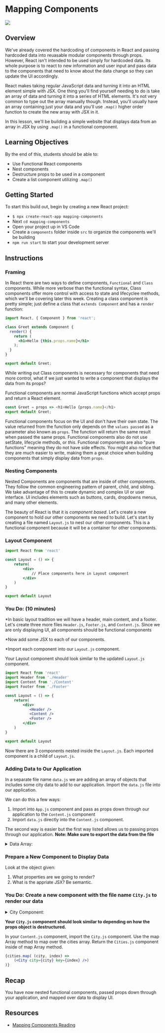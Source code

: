 # Mapping Components

![](https://media.giphy.com/media/d2jjuAZzDSVLZ5kI/giphy.gif)

## Overview
We've already covered the hardcoding of components in React and passing hardcoded data into reuasable modular components through props. However, React isn't intended to be used simply for hardcoded data. Its whole purpose is to react to new information and user input and pass data to the components that need to know about the data change so they can update the UI accordingly.

React makes taking regular JavaScript data and turning it into an HTML element simple with JSX. One thing you'll find yourself needing to do is take an array of data and turning it into a series of HTML elements. It's not very common to type out the array manually though. Instead, you'll usually have an array containing just your data and you'll use `.map()` higher order function to create the new array with JSX in it.

In this lesson, we'll be building a simple website that displays data from an array in JSX by using `.map()` in a functional component.


## Learning Objectives
By the end of this, students should be able to:
- Use Functional React components
- Nest components
- Destructure props to be used in a component
- Create a list component utilizing `.map()`


## Getting Started

To start this build out, begin by creating a new React project: 

- ```$ npx create-react-app mapping-components```
- Next ```cd mapping-components```
- Open your project up in VS Code
- Create a `components` folder inside `src` to organize the components we'll be building
- ```npm run start``` to start your development server


## Instructions
### Framing
In React there are two ways to define components, `Functional` and `Class` components. While more verbose than the functional syntax, Class components offer more control with access to state and lifecyclee methods, which we'll be covering later this week. Creating a class component is pretty simple; just define a class that `extends Component` and has a `render` function:
```jsx
import React, { Component } from 'react';

class Greet extends Component {
  render() {
    return (
      <h1>Hello {this.props.name}</h1>
    );
  }
}

export default Greet;
```

While writing out Class components is necessary for components that need more control, what if we just wanted to write a component that displays the data from its props? 

Functional components are normal JavaScript functions which accept props and return a React element. 

```javascript
const Greet = props => <h1>Hello {props.name}</h1>
export default Greet;
```
Functional components focus on the UI and don't have their own state. The value returned from the function only depends on the `values passed` as a parameter also known as `props`. The function will return the same result when passed the same props. Functional components also do not use setState, lifecycle methods, or *this*. Functional components are also "pure functions" meaning they do not have side effects. You might also notice that they are much easier to write, making them a great choice when building components that simply display data from `props`.




### Nesting Components

Nested Components are components that are inside of other components. They follow the common engineering pattern of parent, child, and sibling. We take advantage of this to create dynamic and complex UI or user interface. UI includes elements such as buttons, cards, dropdowns menus, and many other elements. 

The beauty of React is that it is _component based_. Let's create a new component to hold our other components we need to build. Let's start by creating a file named ```Layout.js``` to nest our other components. This is a functional component because it will be a container for other components.

### Layout Component
```jsx
import React from 'react'

const Layout = () => {
    return(
        <div>
            // Place components here in Layout component
        </div>
    )
}

export default Layout
```
### You Do: (10 minutes)

*In basic layout tradition we will have a header, main content, and a footer. Let's create three more files ```Header.js```, ```Footer.js```, and ```Content.js```. Since we are only displaying UI, all components should be functional components

*Now add some JSX to each of our components.

*Import each component into our ```Layout.js``` component.

Your Layout component should look similar to the updated ```Layout.js``` component.

```jsx
import React from 'react'
import Header from './Header'
import Content from './Content'
import Footer from './Footer'

const Layout = () => {
    return(
        <div>
           <Header />
           <Content />
           <Footer />
        </div>
    )
}

export default Layout
```

Now there are 3 components nested inside the ```Layout.js```. Each imported component is a child of ```Layout.js```.

### Adding Data to Our Application

In a separate file name ```data.js``` we are adding an array of objects that includes some city data to add to our application. Import the ```data.js``` file into our application.

We can do this a few ways:
1. Import into ```App.js``` component and pass as props down through our application to the ```Content.js``` component
2. Import ```data.js``` directly into the ```Content.js``` component.

The second way is easier but the first way listed allows us to passing props through our application. **Note: Make sure to export the data from the file**

<details>
    <summary>Data Array:</summary>
    
```
const cities = [
    {
        country: 'China',
        population: 1403500365,
        capitol: 'Beijing',
        language: 'Chinese',
    },
    {
        country: 'Brazil',
        population: 205823665, 
        capitol: 'Brazilia',
        language: 'Portuguese',
    },
    {
        country: 'Egypt',
        population: 90120000,
        capitol: 'Cairo',
        language: 'Arabic',
    },
    {
        country: 'Spain',
        population: 46468102,
        capitol: 'Madrid',
        language: 'Spainish',
    }
]
```

</details>

### Prepare a New Component to Display Data

Look at the object given:
1. What properties are we going to render?
2. What is the appriate JSX? Be semantic.

### You Do: Create a new component with the file name ```City.js``` to render our data

<details>
    <summary>City Component:</summary>
    
```jsx
import React from 'react'

const City = (props) => {

    const { capitol, country, population, language } = props.city
    
    return(
       <div>
            <p>Capitol: {capitol}</p>
            <p>Country: {country}</p>
            <p>Population: {population}</p>
            <p>Language: {language}</p>
       </div>
    )
}

export default City
```

</details>



**Your ```City.js``` component should look similar to depending on how the props object is destructured.**

In your ```Content.js``` component, import the ```City.js``` component.  Use the map Array method to map over the cities array. Return the ```Cities.js``` component inside of map Array method.

```jsx
{cities.map( (city, index) => 
    (<City city={city} key={index} />)
)}
```
## Recap

You have now nested functional components, passed props down through your application, and mapped over data to display UI.

## Resources
- [Mapping Components Reading](https://coursework.vschool.io/mapping-components-in-react/)

